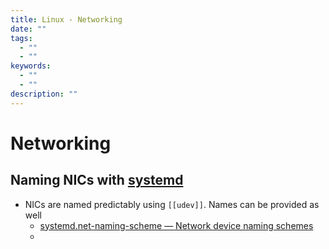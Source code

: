 ```yaml
---
title: Linux - Networking
date: ""
tags:
  - ""
  - ""
keywords:
  - ""
  - ""
description: ""
---
```


# Networking

## Naming NICs with [systemd](systemd.md)

* NICs are named predictably using `[[udev]]`. Names can be provided as well
  * [systemd.net-naming-scheme — Network device naming schemes](https://www.freedesktop.org/software/systemd/man/systemd.net-naming-scheme.html)
  * 
